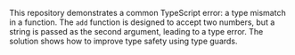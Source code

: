 This repository demonstrates a common TypeScript error: a type mismatch in a function. The `add` function is designed to accept two numbers, but a string is passed as the second argument, leading to a type error. The solution shows how to improve type safety using type guards.